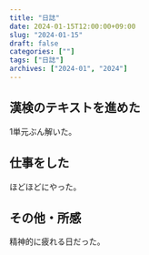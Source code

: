 ```yaml
---
title: "日誌"
date: 2024-01-15T12:00:00+09:00
slug: "2024-01-15"
draft: false
categories: [""]
tags: ["日誌"]
archives: ["2024-01", "2024"]
---
```

## 漢検のテキストを進めた

1単元ぶん解いた。

## 仕事をした

ほどほどにやった。

## その他・所感

精神的に疲れる日だった。
